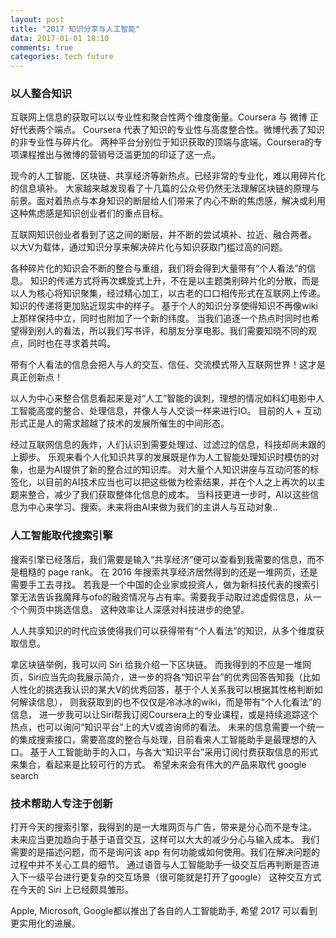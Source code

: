 ```yaml
---
layout: post
title: "2017 知识分享与人工智能"
data: 2017-01-01 18:10
comments: true
categories: tech future
---
```


### 以人整合知识

互联网上信息的获取可以以专业性和聚合性两个维度衡量。Coursera 与 微博 正好代表两个端点。
Coursera 代表了知识的专业性与高度整合性。微博代表了知识的非专业性与碎片化。
两种平台分别位于知识获取的顶端与底端。Coursera的专项课程推出与微博的营销号泛滥更加的印证了这一点。

现今的人工智能、区块链、共享经济等新热点。已经非常的专业化，难以用碎片化的信息填补。
大家越来越发现看了十几篇的公众号仍然无法理解区块链的原理与前景。面对着热点与本身知识的断层给人们带来了内心不断的焦虑感，解决或利用这种焦虑感是知识创业者们的重点目标。

互联网知识创业者看到了这之间的断层，并不断的尝试填补、拉近、融合两者。
以大V为载体，通过知识分享来解决碎片化与知识获取门槛过高的问题。

各种碎片化的知识会不断的整合与重组，我们将会得到大量带有“个人看法”的信息。
知识的传递方式将再次螺旋式上升，不在是以主题类别碎片化的分散，而是以人为核心将知识聚集，经过精心加工，以古老的口口相传形式在互联网上传递。
知识的传递将更加贴近现实中的样子。
基于个人的知识分享使得知识不再像wiki上那样保持中立，同时也附加了一个新的纬度。
当我们追逐一个热点时同时也希望得到别人的看法，所以我们写书评，和朋友分享电影。我们需要知晓不同的观点，同时也在寻求着共鸣。

带有个人看法的信息会把人与人的交互、信任、交流模式带入互联网世界！这才是真正创新点！

以人为中心来整合信息看起来是对“人工”智能的讽刺，理想的情况如科幻电影中人工智能高度的整合、处理信息，并像人与人交谈一样来进行IO。
目前的人 + 互动形式正是人的需求超越了技术的发展所催生的中间形态。

经过互联网信息的轰炸，人们认识到需要处理过、过滤过的信息，科技却尚未跟的上脚步。
乐观来看个人化知识共享的发展既是作为人工智能处理知识时模仿的对象，也是为AI提供了新的整合过的知识库。
对大量个人知识讲座与互动问答的标签化，以目前的AI技术应当也可以把这些做为检索结果，并在个人之上再次的以主题来整合，减少了我们获取整体化信息的成本。
当科技更进一步时，AI以这些信息为中心来学习、搜索。未来将由AI来做为我们的主讲人与互动对象..

### 人工智能取代搜索引擎

搜索引擎已经落后，我们需要是输入“共享经济”便可以查看到我需要的信息，而不是粗糙的 page rank。
在 2016 年搜索共享经济居然得到的还是一堆网页，还是需要手工去寻找。
若我是一个中国的企业家或投资人，做为新科技代表的搜索引擎无法告诉我魔拜与ofo的融资情况与占有率。需要我手动取过滤虚假信息，从一个个网页中挑选信息。
这种效率让人深感对科技进步的绝望。

人人共享知识的时代应该使得我们可以获得带有“个人看法”的知识，从多个维度获取信息。

拿区块链举例，我可以问 Siri 给我介绍一下区块链。
而我得到的不应是一堆网页，Siri应当先向我展示简介，进一步的将各“知识平台”的优秀回答告知我（比如人性化的挑选我认识的某大V的优秀回答，基于个人关系我可以根据其性格判断如何解读信息），
则我获取到的也不仅仅是冷冰冰的wiki，而是带有“个人化看法”的信息，
进一步我可以让Siri帮我订阅Coursera上的专业课程，或是持续追踪这个热点，也可以询问“知识平台”上的大V或咨询师的看法。
未来的信息需要一个统一的集成搜索接口，需要高度的整合与处理，目前看来人工智能助手是最理想的入口。
基于人工智能助手的入口，与各大“知识平台”采用订阅付费获取信息的形式来集合，看起来是比较可行的方式。
希望未来会有伟大的产品来取代 google search

### 技术帮助人专注于创新

打开今天的搜索引擎，我得到的是一大堆网页与广告，带来是分心而不是专注。
未来应当更加趋向于基于语音交互，这样可以大大的减少分心与输入成本。
我们需要的是描述问题，而不是询问该 app 有何功能或如何使用。我们在解决问题的过程中并不关心工具的细节。
通过语音与人工智能助手一级交互后再判断是否进入下一级平台进行更复杂的交互场景（很可能就是打开了google）
这种交互方式在今天的 Siri 上已经颇具雏形。

Apple, Microsoft, Google都以推出了各自的人工智能助手, 希望 2017 可以看到更实用化的进展。
